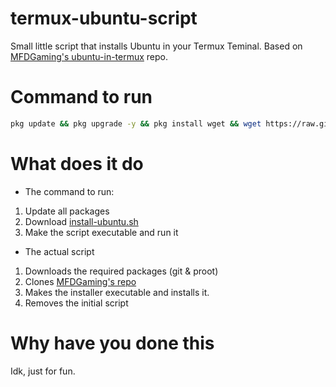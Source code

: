 # termux-ubuntu-script
Small little script that installs Ubuntu in your Termux Teminal. Based on [MFDGaming's ubuntu-in-termux](https://github.com/MFDGaming/ubuntu-in-termux) repo.
# Command to run
```bash
pkg update && pkg upgrade -y && pkg install wget && wget https://raw.githubusercontent.com/LolproDoesStuff/termux-ubuntu-script/refs/heads/main/install-ubuntu.sh && chmod +x install-ubuntu.sh && ./install-ubuntu.sh
```
# What does it do
- The command to run:

1. Update all packages
2. Download [install-ubuntu.sh](https://raw.githubusercontent.com/LolproDoesStuff/termux-ubuntu-script/refs/heads/main/install-ubuntu.sh)
3. Make the script executable and run it

- The actual script
1. Downloads the required packages (git & proot)
2. Clones [MFDGaming's repo](https://github.com/MFDGaming/ubuntu-in-termux)
3. Makes the installer executable and installs it.
4. Removes the initial script

# Why have you done this
Idk, just for fun.
